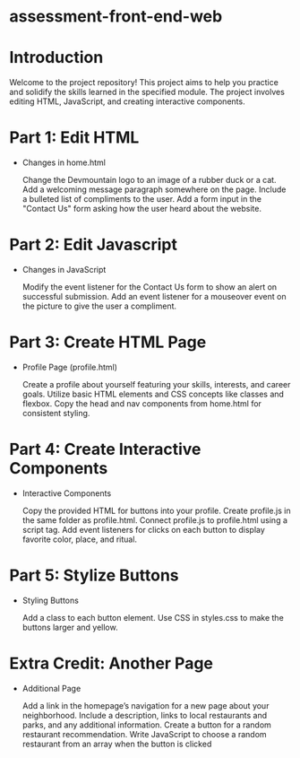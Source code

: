 # assessment-front-end-web 

# Introduction

Welcome to the project repository! This project aims to help you practice and solidify the skills learned in the specified module. The project involves editing HTML, JavaScript, and creating interactive components.

# Part 1: Edit HTML
 * Changes in home.html

    Change the Devmountain logo to an image of a rubber duck or a cat.
    Add a welcoming message paragraph somewhere on the page.
    Include a bulleted list of compliments to the user.
    Add a form input in the "Contact Us" form asking how the user heard about the website.

# Part 2: Edit Javascript
* Changes in JavaScript

    Modify the event listener for the Contact Us form to show an alert on successful submission.
    Add an event listener for a mouseover event on the picture to give the user a compliment.

# Part 3: Create HTML Page
* Profile Page (profile.html)

    Create a profile about yourself featuring your skills, interests, and career goals.
    Utilize basic HTML elements and CSS concepts like classes and flexbox.
    Copy the head and nav components from home.html for consistent styling.

# Part 4: Create Interactive Components
* Interactive Components

    Copy the provided HTML for buttons into your profile.
    Create profile.js in the same folder as profile.html.
    Connect profile.js to profile.html using a script tag.
    Add event listeners for clicks on each button to display favorite color, place, and ritual.

# Part 5: Stylize Buttons
* Styling Buttons

    Add a class to each button element.
    Use CSS in styles.css to make the buttons larger and yellow.

# Extra Credit: Another Page
* Additional Page

    Add a link in the homepage’s navigation for a new page about your neighborhood.
    Include a description, links to local restaurants and parks, and any additional information.
    Create a button for a random restaurant recommendation.
    Write JavaScript to choose a random restaurant from an array when the button is clicked